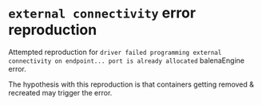 # `external connectivity` error reproduction

Attempted reproduction for `driver failed programming external connectivity on endpoint... port is already allocated` balenaEngine error.

The hypothesis with this reproduction is that containers getting removed & recreated may trigger the error.